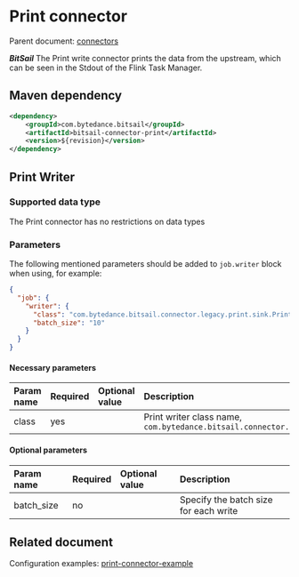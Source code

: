 # Print connector

Parent document: [connectors](../README.md)

***BitSail*** The Print write connector prints the data from the upstream, which can be seen in the Stdout of the Flink
Task Manager.

## Maven dependency

```xml
<dependency>
    <groupId>com.bytedance.bitsail</groupId>
    <artifactId>bitsail-connector-print</artifactId>
    <version>${revision}</version>
</dependency>
```

## Print Writer

### Supported data type

The Print connector has no restrictions on data types

### Parameters

The following mentioned parameters should be added to `job.writer` block when using, for example:

```json
{
  "job": {
    "writer": {
      "class": "com.bytedance.bitsail.connector.legacy.print.sink.PrintSink",
      "batch_size": "10"
    }
  }
}
```

#### Necessary parameters

| Param name | Required | Optional value | Description                                                                            |
|:-----------|:---------|:---------------|:---------------------------------------------------------------------------------------|
| class      | yes      |                | Print writer class name, `com.bytedance.bitsail.connector.legacy.print.sink.PrintSink` |

#### Optional parameters

| Param name | Required | Optional value | Description                           |
|:-----------|:---------|:---------------|:--------------------------------------|
| batch_size | no       |                | Specify the batch size for each write |

## Related document

Configuration examples: [print-connector-example](./print-example.md)
